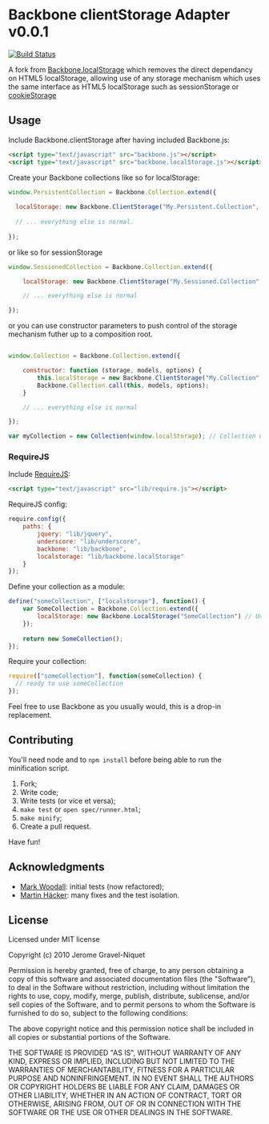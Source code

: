 # Backbone clientStorage Adapter v0.0.1

[![Build Status](https://secure.travis-ci.org/jeromegn/Backbone.localStorage.png?branch=master)](http://travis-ci.org/jeromegn/Backbone.localStorage)

A fork from [Backbone.localStorage](https://github.com/jeromegn/Backbone.localStorage) which removes the direct dependancy on HTML5 localStorage, allowing 
use of any storage mechanism which uses the same interface as HTML5 localStorage such as sessionStorage or [cookieStorage](https://gist.github.com/remy/350433)

## Usage

Include Backbone.clientStorage after having included Backbone.js:

```html
<script type="text/javascript" src="backbone.js"></script>
<script type="text/javascript" src="backbone.localStorage.js"></script>
```

Create your Backbone collections like so for localStorage:

```javascript
window.PersistentCollection = Backbone.Collection.extend({
  
  localStorage: new Backbone.ClientStorage("My.Persistent.Collection", window.localStorage), // Unique name within your app. localStorage specified as persistence mechanism
  
  // ... everything else is normal.
  
});
```

or like so for sessionStorage

```javascript
window.SessionedCollection = Backbone.Collection.extend({

	localStorage: new Backbone.ClientStorage("My.Sessioned.Collection", window.sessionStorage), // Unique name within your app, sessionStorage specified as persistence mechanism

	// ... everything else is normal

});
```

or you can use constructor parameters to push control of the storage mechanism futher up to a composition root.

```javascript

window.Collection = Backbone.Collection.extend({

	constructor: function (storage, models, options) {
        this.localStorage = new Backbone.ClientStorage("My.Collection", storage);
        Backbone.Collection.call(this, models, options);
    }

	// ... everything else is normal

});

var myCollection = new Collection(window.localStorage); // Collection using localStorage
```


### RequireJS

Include [RequireJS](http://requirejs.org):

```html
<script type="text/javascript" src="lib/require.js"></script>
```

RequireJS config: 
```javascript
require.config({
    paths: {
        jquery: "lib/jquery",
        underscore: "lib/underscore",
        backbone: "lib/backbone",
        localstorage: "lib/backbone.localStorage"
    }
});
```

Define your collection as a module:
```javascript
define("someCollection", ["localstorage"], function() {
    var SomeCollection = Backbone.Collection.extend({
        localStorage: new Backbone.LocalStorage("SomeCollection") // Unique name within your app.
    });
  
    return new SomeCollection();
});
```

Require your collection:
```javascript
require(["someCollection"], function(someCollection) {
  // ready to use someCollection
});
```
  
Feel free to use Backbone as you usually would, this is a drop-in replacement.

## Contributing

You'll need node and to `npm install` before being able to run the minification script.

1. Fork;
2. Write code;
3. Write tests (or vice et versa);
4. `make test` or `open spec/runner.html`;
5. `make minify`;
6. Create a pull request.

Have fun!

## Acknowledgments

- [Mark Woodall](https://github.com/llad): initial tests (now refactored);
- [Martin Häcker](https://github.com/dwt): many fixes and the test isolation.

## License

Licensed under MIT license

Copyright (c) 2010 Jerome Gravel-Niquet

Permission is hereby granted, free of charge, to any person obtaining
a copy of this software and associated documentation files (the
"Software"), to deal in the Software without restriction, including
without limitation the rights to use, copy, modify, merge, publish,
distribute, sublicense, and/or sell copies of the Software, and to
permit persons to whom the Software is furnished to do so, subject to
the following conditions:

The above copyright notice and this permission notice shall be
included in all copies or substantial portions of the Software.

THE SOFTWARE IS PROVIDED "AS IS", WITHOUT WARRANTY OF ANY KIND,
EXPRESS OR IMPLIED, INCLUDING BUT NOT LIMITED TO THE WARRANTIES OF
MERCHANTABILITY, FITNESS FOR A PARTICULAR PURPOSE AND
NONINFRINGEMENT. IN NO EVENT SHALL THE AUTHORS OR COPYRIGHT HOLDERS BE
LIABLE FOR ANY CLAIM, DAMAGES OR OTHER LIABILITY, WHETHER IN AN ACTION
OF CONTRACT, TORT OR OTHERWISE, ARISING FROM, OUT OF OR IN CONNECTION
WITH THE SOFTWARE OR THE USE OR OTHER DEALINGS IN THE SOFTWARE.
